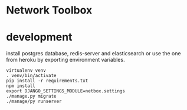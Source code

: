 Network Toolbox
===============

development
===========
   install postgres database, redis-server and elasticsearch
   or use the one from heroku by exporting environment variables.
   
    virtualenv venv
    . venv/bin/activate
    pip install -r requirements.txt
    npm install
    export DJANGO_SETTINGS_MODULE=netbox.settings
    ./manage.py migrate
    ./manage/py runserver
